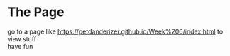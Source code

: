 # The Page
go to a page like https://petdanderizer.github.io/Week%206/index.html to view stuff\
have fun
